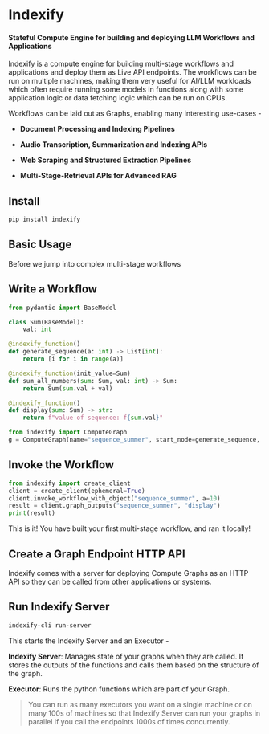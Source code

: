 # Indexify 

#### Stateful Compute Engine for building and deploying LLM Workflows and Applications


Indexify is a compute engine for building multi-stage workflows and applications and deploy them as Live API endpoints. The workflows can be run on multiple machines, making them very useful for AI/LLM workloads which often require running some models in functions along with some application logic or data fetching logic which can be run on CPUs.

Workflows can be laid out as Graphs, enabling many interesting use-cases -

- **Document Processing and Indexing Pipelines**

- **Audio Transcription, Summarization and Indexing APIs**

- **Web Scraping and Structured Extraction Pipelines**

- **Multi-Stage-Retrieval APIs for Advanced RAG**


## Install 
```bash
pip install indexify
```

## Basic Usage 

Before we jump into complex multi-stage workflows 

## Write a Workflow 
```python
from pydantic import BaseModel

class Sum(BaseModel):
    val: int

@indexify_function()
def generate_sequence(a: int) -> List[int]:
    return [i for i in range(a)]

@indexify_function(init_value=Sum)
def sum_all_numbers(sum: Sum, val: int) -> Sum:
    return Sum(sum.val + val)

@indexify_function()
def display(sum: Sum) -> str:
    return f"value of sequence: f{sum.val}"

from indexify import ComputeGraph
g = ComputeGraph(name="sequence_summer", start_node=generate_sequence, description="Simple Sequence Summer")
```

## Invoke the Workflow 
```python
from indexify import create_client 
client = create_client(ephemeral=True)
client.invoke_workflow_with_object("sequence_summer", a=10)
result = client.graph_outputs("sequence_summer", "display")
print(result)
```

This is it! You have built your first multi-stage workflow, and ran it locally! 

## Create a Graph Endpoint HTTP API  

Indexify comes with a server for deploying Compute Graphs as an HTTP API so they can be called from other applications or systems.

## Run Indexify Server 

```bash
indexify-cli run-server
```

This starts the Indexify Server and an Executor - 

**Indexify Server**: Manages state of your graphs when they are called. It stores the outputs of the functions and calls them based on the structure of the graph. 

**Executor**: Runs the python functions which are part of your Graph.

> You can run as many executors you want on a single machine or on many 100s of machines so that Indexify Server can run your graphs in parallel if you call the endpoints 1000s of times concurrently. 



